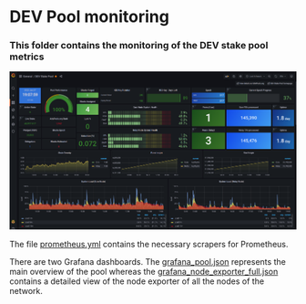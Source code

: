 # DEV Pool monitoring
### This folder contains the monitoring of the DEV stake pool metrics

![grafana](grafana_dashboard_pool.png)

The file [prometheus.yml](prometheus.yml) contains the necessary scrapers for Prometheus.

There are two Grafana dashboards. The [grafana_pool.json](grafana_pool.json) represents the main overview of the 
pool whereas the [grafana_node_exporter_full.json](grafana_node_exporter_full.json) contains a detailed view of the
node exporter of all the nodes of the network.